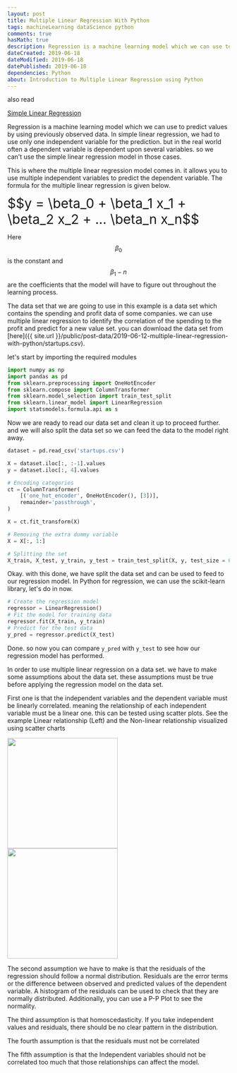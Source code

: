 ```yaml
---
layout: post
title: Multiple Linear Regression With Python
tags: machineLearning dataScience python
comments: true
hasMath: true
description: Regression is a machine learning model which we can use to predict values by using previously observed data. In simple linear regression, we had to use only one independent variable for the prediction. but in the real world often a dependent variable is dependent upon several variables.
dateCreated: 2019-06-18
dateModified: 2019-06-18
datePublished: 2019-06-18
dependencies: Python
about: Introduction to Multiple Linear Regression using Python
---
```


<div class="post-links-box">
  <span class="also-read">also read</span>
  <p><a target="_blank" href="{{ site.url }}/2019/05/05/simple-linear-regression-with-r/">Simple Linear Regression</a></p>
</div>

Regression is a machine learning model which we can use to predict values by using previously observed data. In simple linear regression, we had to use only one independent variable for the prediction. but in the real world often a dependent variable is dependent upon several variables. so we can't use the simple linear regression model in those cases.

This is where the multiple linear regression model comes in. it allows you to use multiple independent variables to predict the dependent variable.
The formula for the multiple linear regression is given below.

<div style="font-size:30px;">
$$y =  \beta_0 + \beta_1 x_1 + \beta_2 x_2  + ... \beta_n x_n$$
</div>

Here $$\beta_0$$ is the constant and $$\beta_1-n$$ are the coefficients that the model will have to figure out throughout the learning process.

The data set that we are going to use in this example is a data set which contains the spending and profit data of some companies. we can use multiple linear regression to identify the correlation of the spending to the profit and predict for a new value set. you can download the data set from [here]({{ site.url }}/public/post-data/2019-06-12-multiple-linear-regression-with-python/startups.csv).

let's start by importing the required modules

```python
import numpy as np
import pandas as pd
from sklearn.preprocessing import OneHotEncoder
from sklearn.compose import ColumnTransformer
from sklearn.model_selection import train_test_split
from sklearn.linear_model import LinearRegression
import statsmodels.formula.api as s
```

Now we are ready to read our data set and clean it up to proceed further. and we will also split the data set so we can feed the data to the model right away.

```python
dataset = pd.read_csv('startups.csv')

X = dataset.iloc[:, :-1].values
y = dataset.iloc[:, 4].values

# Encoding categories
ct = ColumnTransformer(
    [('one_hot_encoder', OneHotEncoder(), [3])],
    remainder='passthrough',
)

X = ct.fit_transform(X)

# Removing the extra dummy variable
X = X[:, 1:]

# Splitting the set
X_train, X_test, y_train, y_test = train_test_split(X, y, test_size = 0.2)
```

Okay. with this done, we have split the data set and can be used to feed to our regression model.
In Python for regression, we can use the scikit-learn library, let's do in now.

```python
# Create the regression model
regressor = LinearRegression()
# Fit the model for training data
regressor.fit(X_train, y_train)
# Predict for the test data
y_pred = regressor.predict(X_test)
```

Done. so now you can compare `y_pred` with `y_test` to see how our regression model has performed.

In order to use multiple linear regression on a data set. we have to make some assumptions about the data set. these assumptions must be true before applying the regression model on the data set.

First one is that the independent variables and the dependent variable must be linearly correlated. meaning the relationship of each independent variable must be a linear one. this can be tested using scatter plots. See the example Linear relationship (Left) and the Non-linear relationship visualized using scatter charts

<img src="{{ site.url }}/public/post-data/2019-06-12-multiple-linear-regression-with-python/scatter-linear.png" style="width:250px;float:left; margin-right:20px">
<img src="{{ site.url }}/public/post-data/2019-06-12-multiple-linear-regression-with-python/s-non-linear.png" style="width:250px">

The second assumption we have to make is that the residuals of the regression should follow a normal distribution. Residuals are the error terms or the difference between observed and predicted values of the dependent variable. A histogram of the residuals can be used to check that they are normally distributed. Additionally, you can use a P-P Plot to see the normality.

The third assumption is that homoscedasticity. If you take independent values and residuals, there should be no clear pattern in the distribution. 

The fourth assumption is that the residuals must not be correlated 

The fifth assumption is that the Independent variables should not be correlated too much that those relationships can affect the model.